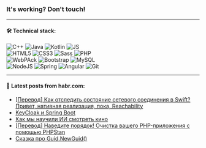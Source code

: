 ### It's working? Don't touch!

---

#### 🛠️ Technical stack:

![C++](https://img.shields.io/badge/C++-informational?logo=c%2B%2B&style=flat&logoColor=white&color=9C033A)
![Java](https://img.shields.io/badge/Java-informational?logo=java&style=flat&logoColor=white&color=007396)
![Kotlin](https://img.shields.io/badge/Kotlin-informational?logo=Kotlin&style=flat&logoColor=white&color=0095D5)
![JS](https://img.shields.io/badge/JS-informational?logo=javaScript&style=flat&logoColor=black&color=F7Df1E) <br>
![HTML5](https://img.shields.io/badge/HTML5-informational?logo=html5&style=flat&logoColor=white&color=E34F26)
![CSS3](https://img.shields.io/badge/CSS3-informational?logo=css3&style=flat&logoColor=white&color=157286)
![Sass](https://img.shields.io/badge/Saas-informational?logo=sass&style=flat&logoColor=white&color=hotpink)
![PHP](https://img.shields.io/badge/PHP-informational?logo=php&style=flat&logoColor=white&color=777BB4) <br>
![WebPAck](https://img.shields.io/badge/WebPack-informational?logo=webPack&style=flat&logoColor=white&color=FF6F00)
![Bootstrap](https://img.shields.io/badge/Bootstrap-informational?logo=Bootstrap&style=flat&logoColor=white&color=7952B3)
![MySQL](https://img.shields.io/badge/MySQL-informational?logo=MySQL&style=flat&logoColor=white&color=00f) <br>
![NodeJS](https://img.shields.io/badge/NodeJS-informational?logo=node.js&style=flat&logoColor=white&color=43853D)
![Spring](https://img.shields.io/badge/Spring-informational?logo=Spring&style=flat&logoColor=white&color=0A9EDC)
![Angular](https://img.shields.io/badge/Vue-informational?logo=vue.js&style=flat&logoColor=white&color=red)
![Git](https://img.shields.io/badge/Git-informational?logo=git&style=flat&logoColor=white&color=darkorange)

___

#### 💬 Latest posts from habr.com:

<!-- BLOG-POST-LIST:START -->
- [[Перевод] Как отследить состояние сетевого соединения в Swift? Привет, нативная реализация, пока, Reachability](https://habr.com/ru/post/661549/?utm_source=habrahabr&utm_medium=rss&utm_campaign=661549)
- [KeyCloak и Spring Boot](https://habr.com/ru/post/661541/?utm_source=habrahabr&utm_medium=rss&utm_campaign=661541)
- [Как мы научили ИИ смотреть кино](https://habr.com/ru/post/661531/?utm_source=habrahabr&utm_medium=rss&utm_campaign=661531)
- [[Перевод] Наведите порядок! Очистка вашего PHP-приложения с помощью PHPStan](https://habr.com/ru/post/661517/?utm_source=habrahabr&utm_medium=rss&utm_campaign=661517)
- [Сказка про Guid.NewGuid&lpar;&rpar;](https://habr.com/ru/post/661097/?utm_source=habrahabr&utm_medium=rss&utm_campaign=661097)
<!-- BLOG-POST-LIST:END -->
